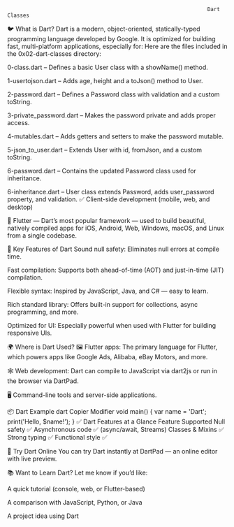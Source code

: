                                                                     Dart Classes


🐦 What is Dart?
Dart is a modern, object-oriented, statically-typed programming language developed by Google. It is optimized for building fast, multi-platform applications, especially for:
Here are the files included in the 0x02-dart-classes directory:

0-class.dart – Defines a basic User class with a showName() method.

1-usertojson.dart – Adds age, height and a toJson() method to User.

2-password.dart – Defines a Password class with validation and a custom toString.

3-private_password.dart – Makes the password private and adds proper access.

4-mutables.dart – Adds getters and setters to make the password mutable.

5-json_to_user.dart – Extends User with id, fromJson, and a custom toString.

6-password.dart – Contains the updated Password class used for inheritance.

6-inheritance.dart – User class extends Password, adds user_password property, and validation.
✅ Client-side development (mobile, web, and desktop)

🚀 Flutter — Dart’s most popular framework — used to build beautiful, natively compiled apps for iOS, Android, Web, Windows, macOS, and Linux from a single codebase.

🔧 Key Features of Dart
Sound null safety: Eliminates null errors at compile time.

Fast compilation: Supports both ahead-of-time (AOT) and just-in-time (JIT) compilation.

Flexible syntax: Inspired by JavaScript, Java, and C# — easy to learn.

Rich standard library: Offers built-in support for collections, async programming, and more.

Optimized for UI: Especially powerful when used with Flutter for building responsive UIs.

🌍 Where is Dart Used?
🖼️ Flutter apps: The primary language for Flutter, which powers apps like Google Ads, Alibaba, eBay Motors, and more.

🕸️ Web development: Dart can compile to JavaScript via dart2js or run in the browser via DartPad.

🖥️ Command-line tools and server-side applications.

📦 Dart Example
dart
Copier
Modifier
void main() {
  var name = 'Dart';
  print('Hello, $name!');
}
✅ Dart Features at a Glance
Feature	Supported
Null safety	✅
Asynchronous code	✅ (async/await, Streams)
Classes & Mixins	✅
Strong typing	✅
Functional style	✅

🧪 Try Dart Online
You can try Dart instantly at DartPad — an online editor with live preview.

📚 Want to Learn Dart?
Let me know if you’d like:

A quick tutorial (console, web, or Flutter-based)

A comparison with JavaScript, Python, or Java

A project idea using Dart

